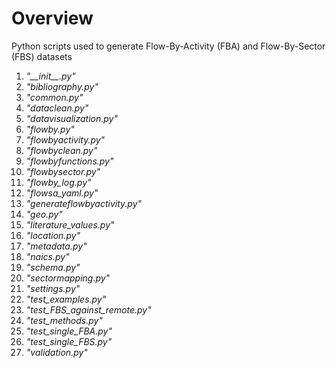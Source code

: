 # Overview
Python scripts used to generate Flow-By-Activity (FBA)
and Flow-By-Sector (FBS) datasets

1. _"\_\_init\_\_.py"_
1. _"bibliography.py"_
1. _"common.py"_
1. _"dataclean.py"_
1. _"datavisualization.py"_
1. _"flowby.py"_
1. _"flowbyactivity.py"_
1. _"flowbyclean.py"_
1. _"flowbyfunctions.py"_
1. _"flowbysector.py"_
1. _"flowby_log.py"_
1. _"flowsa_yaml.py"_
1. _"generateflowbyactivity.py"_
1. _"geo.py"_
1. _"literature_values.py"_
1. _"location.py"_
1. _"metadata.py"_
1. _"naics.py"_
1. _"schema.py"_
1. _"sectormapping.py"_
1. _"settings.py"_
1. _"test_examples.py"_
1. _"test_FBS_against_remote.py"_
1. _"test_methods.py"_
1. _"test_single_FBA.py"_
1. _"test_single_FBS.py"_
1. _"validation.py"_
